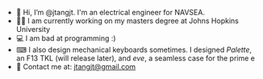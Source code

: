 - 👋 Hi, I’m @jtangjt. I'm an electrical engineer for NAVSEA.
- 👩‍🎓 I am currently working on my masters degree at Johns Hopkins University
- 💻 I am bad at programming :)
- ⌨ I also design mechanical keyboards sometimes. I designed _Palette_, an F13 TKL (will release later), and _eve_, a seamless case for the prime e
- 📧 Contact me at: jtangjt@gmail.com

<!---
jtangjt/jtangjt is a ✨ special ✨ repository because its `README.md` (this file) appears on your GitHub profile.
You can click the Preview link to take a look at your changes.
--->
